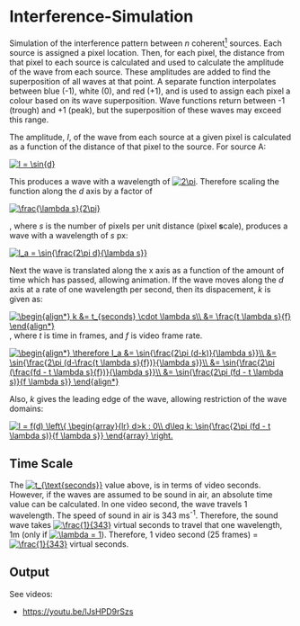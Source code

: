 # Interference-Simulation
Simulation of the interference pattern between *n* coherent[<sup>1</sup>](https://github.com/tomnwright/Interference-Simulation/issues/2) sources. Each source is assigned a pixel location. Then, for each pixel, the distance from that pixel to each source is calculated and used to calculate the amplitude of the wave from each source. These amplitudes are added to find the superposition of all waves at that point. A separate function interpolates between blue (-1), white (0), and red (+1), and is used to assign each pixel a colour based on its wave superposition. Wave functions return between -1 (trough) and +1 (peak), but the superposition of these waves may exceed this range.

The amplitude, *I*, of the wave from each source at a given pixel is calculated as a function of the distance of that pixel to the source. For source A:

<a href="https://www.codecogs.com/eqnedit.php?latex=I&space;=&space;\sin{d}" target="_blank"><img src="https://latex.codecogs.com/gif.latex?I&space;=&space;\sin{d}" title="I = \sin{d}" /></a>

This produces a wave with a wavelength of <a href="https://www.codecogs.com/eqnedit.php?latex=2\pi" target="_blank"><img src="https://latex.codecogs.com/svg.latex?2\pi" title="2\pi" /></a>. Therefore scaling the function along the *d* axis by a factor of

<a href="https://www.codecogs.com/eqnedit.php?latex=\frac{\lambda&space;s}{2\pi}" target="_blank"><img src="https://latex.codecogs.com/svg.latex?\frac{\lambda&space;s}{2\pi}" title="\frac{\lambda s}{2\pi}" /></a>

, where *s* is the number of pixels per unit distance (pixel **s**cale), produces a wave with a wavelength of *s* px:

<a href="https://www.codecogs.com/eqnedit.php?latex=I_a&space;=&space;\sin{\frac{2\pi&space;d}{\lambda&space;s}}" target="_blank"><img src="https://latex.codecogs.com/gif.latex?I_a&space;=&space;\sin{\frac{2\pi&space;d}{\lambda&space;s}}" title="I_a = \sin{\frac{2\pi d}{\lambda s}}" /></a>

Next the wave is translated along the x axis as a function of the amount of time which has passed, allowing animation. If the wave moves along the *d* axis at a rate of one wavelength per second, then its dispacement, *k* is given as:

<a href="https://www.codecogs.com/eqnedit.php?latex=\begin{align*}&space;k&space;&=&space;t_{seconds}&space;\cdot&space;\lambda&space;s\\&space;&=&space;\frac{t&space;\lambda&space;s}{f}&space;\end{align*}" target="_blank"><img src="https://latex.codecogs.com/gif.latex?\begin{align*}&space;k&space;&=&space;t_{seconds}&space;\cdot&space;\lambda&space;s\\&space;&=&space;\frac{t&space;\lambda&space;s}{f}&space;\end{align*}" title="\begin{align*} k &= t_{seconds} \cdot \lambda s\\ &= \frac{t \lambda s}{f} \end{align*}" /></a>, where *t* is time in frames, and *f* is video frame rate.

<a href="https://www.codecogs.com/eqnedit.php?latex=\begin{align*}&space;\therefore&space;I_a&space;&=&space;\sin{\frac{2\pi&space;(d-k)}{\lambda&space;s}}\\&space;&=&space;\sin{\frac{2\pi&space;(d-\frac{t&space;\lambda&space;s}{f})}{\lambda&space;s}}\\&space;&=&space;\sin{\frac{2\pi&space;(\frac{fd&space;-&space;t&space;\lambda&space;s}{f})}{\lambda&space;s}}\\&space;&=&space;\sin{\frac{2\pi&space;(fd&space;-&space;t&space;\lambda&space;s)}{f&space;\lambda&space;s}}&space;\end{align*}" target="_blank"><img src="https://latex.codecogs.com/svg.latex?\begin{align*}&space;\therefore&space;I_a&space;&=&space;\sin{\frac{2\pi&space;(d-k)}{\lambda&space;s}}\\&space;&=&space;\sin{\frac{2\pi&space;(d-\frac{t&space;\lambda&space;s}{f})}{\lambda&space;s}}\\&space;&=&space;\sin{\frac{2\pi&space;(\frac{fd&space;-&space;t&space;\lambda&space;s}{f})}{\lambda&space;s}}\\&space;&=&space;\sin{\frac{2\pi&space;(fd&space;-&space;t&space;\lambda&space;s)}{f&space;\lambda&space;s}}&space;\end{align*}" title="\begin{align*} \therefore I_a &= \sin{\frac{2\pi (d-k)}{\lambda s}}\\ &= \sin{\frac{2\pi (d-\frac{t \lambda s}{f})}{\lambda s}}\\ &= \sin{\frac{2\pi (\frac{fd - t \lambda s}{f})}{\lambda s}}\\ &= \sin{\frac{2\pi (fd - t \lambda s)}{f \lambda s}} \end{align*}" /></a>

Also, *k* gives the leading edge of the wave, allowing restriction of the wave domains:

<a href="https://www.codecogs.com/eqnedit.php?latex=I&space;=&space;f(d)&space;\left\{&space;\begin{array}{lr}&space;d>k&space;:&space;0\\&space;d\leq&space;k:&space;\sin{\frac{2\pi&space;(fd&space;-&space;t&space;\lambda&space;s)}{f&space;\lambda&space;s}}&space;\end{array}&space;\right." target="_blank"><img src="https://latex.codecogs.com/svg.latex?I&space;=&space;f(d)&space;\left\{&space;\begin{array}{lr}&space;d>k&space;:&space;0\\&space;d\leq&space;k:&space;\sin{\frac{2\pi&space;(fd&space;-&space;t&space;\lambda&space;s)}{f&space;\lambda&space;s}}&space;\end{array}&space;\right." title="I = f(d) \left\{ \begin{array}{lr} d>k : 0\\ d\leq k: \sin{\frac{2\pi (fd - t \lambda s)}{f \lambda s}} \end{array} \right." /></a>

## Time Scale
The <a href="https://www.codecogs.com/eqnedit.php?latex=t_{\text{seconds}}" target="_blank"><img src="https://latex.codecogs.com/gif.latex?t_{\text{seconds}}" title="t_{\text{seconds}}" /></a> value above, is in terms of video seconds. However, if the waves are assumed to be sound in air, an absolute time value can be calculated. In one video second, the wave travels 1 wavelength. The speed of sound in air is 343 ms<sup>-1</sup>. Therefore, the sound wave takes <a href="https://www.codecogs.com/eqnedit.php?latex=\frac{1}{343}" target="_blank"><img src="https://latex.codecogs.com/gif.latex?\frac{1}{343}" title="\frac{1}{343}" /></a> virtual seconds to travel that one wavelength, 1m (only if <a href="https://www.codecogs.com/eqnedit.php?latex=\lambda&space;=&space;1" target="_blank"><img src="https://latex.codecogs.com/gif.latex?\lambda&space;=&space;1" title="\lambda = 1" /></a>). Therefore, 1 video second (25 frames) = <a href="https://www.codecogs.com/eqnedit.php?latex=\frac{1}{343}" target="_blank"><img src="https://latex.codecogs.com/gif.latex?\frac{1}{343}" title="\frac{1}{343}" /></a> virtual seconds.

## Output

See videos:

* https://youtu.be/lJsHPD9rSzs
